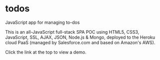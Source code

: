 todos
=====

JavaScript app for managing to-dos

This is an all-JavaScript full-stack SPA POC using HTML5, CSS3, JavaScript, SSL, AJAX, JSON, Node.js & Mongo, deployed to the Heroku cloud PaaS (managed by Salesforce.com and based on Amazon's AWS).

Click the link at the top to view a demo.
